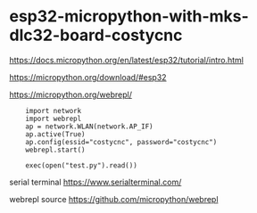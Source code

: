 # esp32-micropython-with-mks-dlc32-board-costycnc

https://docs.micropython.org/en/latest/esp32/tutorial/intro.html

https://micropython.org/download/#esp32

https://micropython.org/webrepl/

        import network
        import webrepl
        ap = network.WLAN(network.AP_IF)
        ap.active(True)
        ap.config(essid="costycnc", password="costycnc")
        webrepl.start()

        exec(open("test.py").read())

        
serial terminal https://www.serialterminal.com/

webrepl source https://github.com/micropython/webrepl
